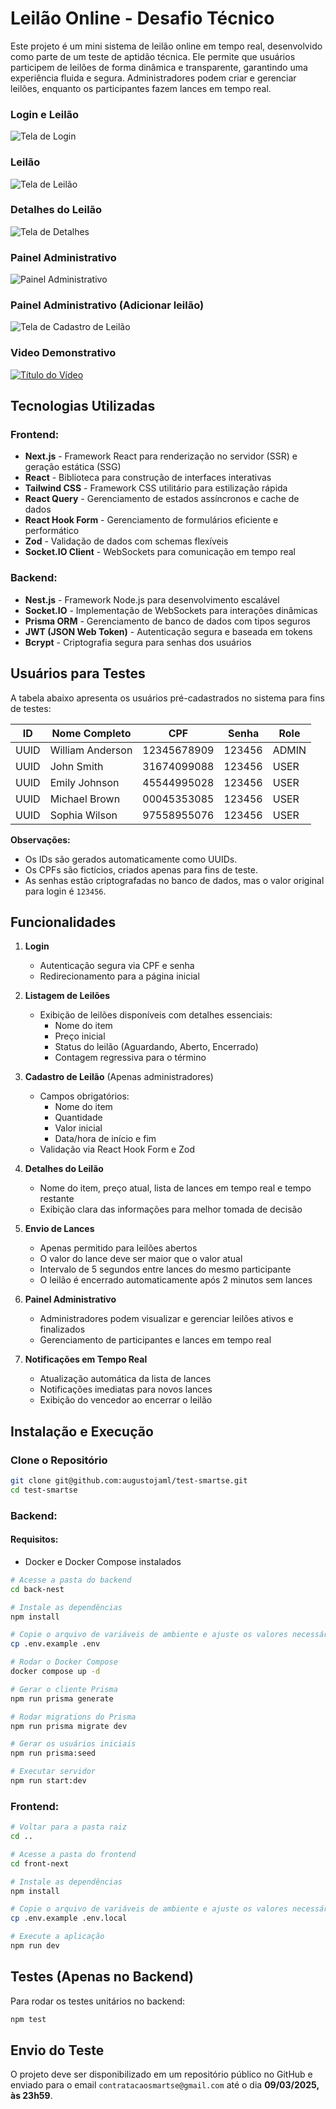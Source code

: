 # Leilão Online - Desafio Técnico

Este projeto é um mini sistema de leilão online em tempo real, desenvolvido como parte de um teste de aptidão técnica. Ele permite que usuários participem de leilões de forma dinâmica e transparente, garantindo uma experiência fluida e segura. Administradores podem criar e gerenciar leilões, enquanto os participantes fazem lances em tempo real.

### Login e Leilão

![Tela de Login](1-signin.png)

### Leilão

![Tela de Leilão](2-leilao.png)

### Detalhes do Leilão

![Tela de Detalhes](3-detalhe.png)

### Painel Administrativo

![Painel Administrativo](5-admin.png)

### Painel Administrativo (Adicionar leilão)

![Tela de Cadastro de Leilão](4-admin-add.png)

### Video Demonstrativo

[![Título do Vídeo](https://img.youtube.com/vi/kloEt-IPjL4/0.jpg)](https://www.youtube.com/watch?v=kloEt-IPjL4)

## Tecnologias Utilizadas

### Frontend:

- **Next.js** - Framework React para renderização no servidor (SSR) e geração estática (SSG)
- **React** - Biblioteca para construção de interfaces interativas
- **Tailwind CSS** - Framework CSS utilitário para estilização rápida
- **React Query** - Gerenciamento de estados assíncronos e cache de dados
- **React Hook Form** - Gerenciamento de formulários eficiente e performático
- **Zod** - Validação de dados com schemas flexíveis
- **Socket.IO Client** - WebSockets para comunicação em tempo real

### Backend:

- **Nest.js** - Framework Node.js para desenvolvimento escalável
- **Socket.IO** - Implementação de WebSockets para interações dinâmicas
- **Prisma ORM** - Gerenciamento de banco de dados com tipos seguros
- **JWT (JSON Web Token)** - Autenticação segura e baseada em tokens
- **Bcrypt** - Criptografia segura para senhas dos usuários

## Usuários para Testes

A tabela abaixo apresenta os usuários pré-cadastrados no sistema para fins de testes:

| ID   | Nome Completo    | CPF         | Senha  | Role  |
| ---- | ---------------- | ----------- | ------ | ----- |
| UUID | William Anderson | 12345678909 | 123456 | ADMIN |
| UUID | John Smith       | 31674099088 | 123456 | USER  |
| UUID | Emily Johnson    | 45544995028 | 123456 | USER  |
| UUID | Michael Brown    | 00045353085 | 123456 | USER  |
| UUID | Sophia Wilson    | 97558955076 | 123456 | USER  |

**Observações:**

- Os IDs são gerados automaticamente como UUIDs.
- Os CPFs são fictícios, criados apenas para fins de teste.
- As senhas estão criptografadas no banco de dados, mas o valor original para login é `123456`.

## Funcionalidades

1. **Login**

   - Autenticação segura via CPF e senha
   - Redirecionamento para a página inicial

2. **Listagem de Leilões**

   - Exibição de leilões disponíveis com detalhes essenciais:
     - Nome do item
     - Preço inicial
     - Status do leilão (Aguardando, Aberto, Encerrado)
     - Contagem regressiva para o término

3. **Cadastro de Leilão** (Apenas administradores)

   - Campos obrigatórios:
     - Nome do item
     - Quantidade
     - Valor inicial
     - Data/hora de início e fim
   - Validação via React Hook Form e Zod

4. **Detalhes do Leilão**

   - Nome do item, preço atual, lista de lances em tempo real e tempo restante
   - Exibição clara das informações para melhor tomada de decisão

5. **Envio de Lances**

   - Apenas permitido para leilões abertos
   - O valor do lance deve ser maior que o valor atual
   - Intervalo de 5 segundos entre lances do mesmo participante
   - O leilão é encerrado automaticamente após 2 minutos sem lances

6. **Painel Administrativo**

   - Administradores podem visualizar e gerenciar leilões ativos e finalizados
   - Gerenciamento de participantes e lances em tempo real

7. **Notificações em Tempo Real**

   - Atualização automática da lista de lances
   - Notificações imediatas para novos lances
   - Exibição do vencedor ao encerrar o leilão

## Instalação e Execução

### Clone o Repositório

```bash
git clone git@github.com:augustojaml/test-smartse.git
cd test-smartse
```

### Backend:

#### Requisitos:

- Docker e Docker Compose instalados

```bash
# Acesse a pasta do backend
cd back-nest

# Instale as dependências
npm install

# Copie o arquivo de variáveis de ambiente e ajuste os valores necessários
cp .env.example .env

# Rodar o Docker Compose
docker compose up -d

# Gerar o cliente Prisma
npm run prisma generate

# Rodar migrations do Prisma
npm run prisma migrate dev

# Gerar os usuários iniciais
npm run prisma:seed

# Executar servidor
npm run start:dev
```

### Frontend:

```bash
# Voltar para a pasta raiz
cd ..

# Acesse a pasta do frontend
cd front-next

# Instale as dependências
npm install

# Copie o arquivo de variáveis de ambiente e ajuste os valores necessários
cp .env.example .env.local

# Execute a aplicação
npm run dev
```

## Testes (Apenas no Backend)

Para rodar os testes unitários no backend:

```bash
npm test
```

## Envio do Teste

O projeto deve ser disponibilizado em um repositório público no GitHub e enviado para o email `contratacaosmartse@gmail.com` até o dia **09/03/2025, às 23h59**.
